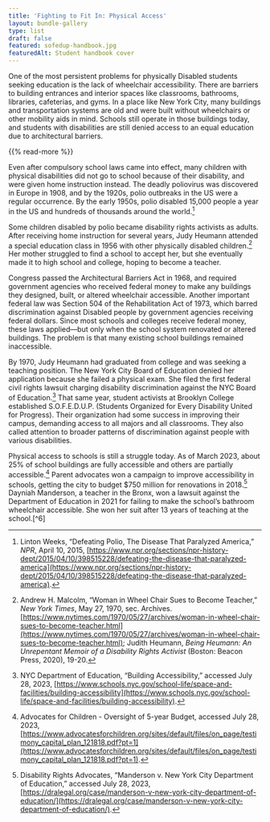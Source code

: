 ```yaml
---
title: 'Fighting to Fit In: Physical Access'
layout: bundle-gallery
type: list
draft: false
featured: sofedup-handbook.jpg
featuredAlt: Student handbook cover
---
```


One of the most persistent problems for physically Disabled students seeking education is the lack of wheelchair accessibility. There are barriers to building entrances and interior spaces like classrooms, bathrooms, libraries, cafeterias, and gyms. In a place like New York City, many buildings and transportation systems are old and were built without wheelchairs or other mobility aids in mind. Schools still operate in those buildings today, and students with disabilities are still denied access to an equal education due to architectural barriers.

{{% read-more %}}

Even after compulsory school laws came into effect, many children with physical disabilities did not go to school because of their disability, and were given home instruction instead. The deadly poliovirus was discovered in Europe in 1908, and by the 1920s, polio outbreaks in the US were a regular occurrence. By the early 1950s, polio disabled 15,000 people a year in the US and hundreds of thousands around the world.[^1]

Some children disabled by polio became disability rights activists as adults. After receiving home instruction for several years, Judy Heumann attended a special education class in 1956 with other physically disabled children.[^2] Her mother struggled to find a school to accept her, but she eventually made it to high school and college, hoping to become a teacher.

Congress passed the Architectural Barriers Act in 1968, and required government agencies who received federal money to make any buildings they designed, built, or altered wheelchair accessible. Another important federal law was Section 504 of the Rehabilitation Act of 1973, which barred discrimination against Disabled people by government agencies receiving federal dollars. Since most schools and colleges receive federal money, these laws applied—but only when the school system renovated or altered buildings. The problem is that many existing school buildings remained inaccessible.

By 1970, Judy Heumann had graduated from college and was seeking a teaching position. The New York City Board of Education denied her application because she failed a physical exam. She filed the first federal civil rights lawsuit charging disability discrimination against the NYC Board of Education.[^3] That same year, student activists at Brooklyn College established S.O.F.E.D.U.P. (Students Organized for Every Disability United for Progress). Their organization had some success in improving their campus, demanding access to all majors and all classrooms. They also called attention to broader patterns of discrimination against people with various disabilities.

Physical access to schools is still a struggle today. As of March 2023, about 25% of school buildings are fully accessible and others are partially accessible.[^4] Parent advocates won a campaign to improve accessibility in schools, getting the city to budget $750 million for renovations in 2018.[^5] Dayniah Manderson, a teacher in the Bronx, won a lawsuit against the Department of Education in 2021 for failing to make the school’s bathroom wheelchair accessible. She won her suit after 13 years of teaching at the school.[^6]

[^1]: Linton Weeks, “Defeating Polio, The Disease That Paralyzed America,” *NPR*, April 10, 2015, [https://www.npr.org/sections/npr-history-dept/2015/04/10/398515228/defeating-the-disease-that-paralyzed-america](https://www.npr.org/sections/npr-history-dept/2015/04/10/398515228/defeating-the-disease-that-paralyzed-america).

[^2]: Andrew H. Malcolm, “Woman in Wheel Chair Sues to Become Teacher,” *New York Times*, May 27, 1970, sec. Archives. [https://www.nytimes.com/1970/05/27/archives/woman-in-wheel-chair-sues-to-become-teacher.html](https://www.nytimes.com/1970/05/27/archives/woman-in-wheel-chair-sues-to-become-teacher.html); Judith Heumann, *Being Heumann: An Unrepentant Memoir of a Disability Rights Activist* (Boston: Beacon Press, 2020), 19-20.

[^3]: NYC Department of Education, “Building Accessibility,” accessed July 28, 2023, [https://www.schools.nyc.gov/school-life/space-and-facilities/building-accessibility](https://www.schools.nyc.gov/school-life/space-and-facilities/building-accessibility).

[^4]: Advocates for Children - Oversight of 5-year Budget, accessed July 28, 2023, [https://www.advocatesforchildren.org/sites/default/files/on_page/testimony_capital_plan_121818.pdf?pt=1](https://www.advocatesforchildren.org/sites/default/files/on_page/testimony_capital_plan_121818.pdf?pt=1).

[^5]: Disability Rights Advocates, “Manderson v. New York City Department of Education,” accessed July 28, 2023, [https://dralegal.org/case/manderson-v-new-york-city-department-of-education/](https://dralegal.org/case/manderson-v-new-york-city-department-of-education/).
